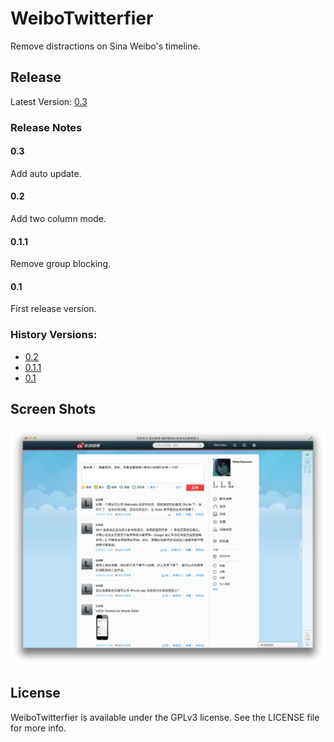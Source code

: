 # WeiboTwitterfier

Remove distractions on Sina Weibo's timeline.

## Release

Latest Version: [0.3](https://github.com/Elethom/WeiboTwitterfier/releases/tag/0.3)

### Release Notes

#### 0.3

Add auto update.

#### 0.2

Add two column mode.

#### 0.1.1

Remove group blocking.

#### 0.1

First release version.

### History Versions:

* [0.2](https://github.com/Elethom/WeiboTwitterfier/releases/tag/0.2)
* [0.1.1](https://github.com/Elethom/WeiboTwitterfier/releases/tag/0.1.1)
* [0.1](https://github.com/Elethom/WeiboTwitterfier/releases/tag/0.1)

## Screen Shots

![Screen Shot](Screen%20Shots/Screen%20Shot%202014-03-24%20at%209.50.44%20PM.png)

## License

WeiboTwitterfier is available under the GPLv3 license. See the LICENSE file for more info.
